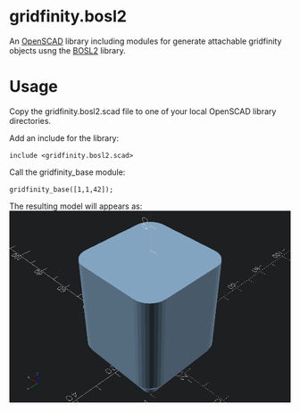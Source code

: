 # gridfinity.bosl2
An [OpenSCAD](https://openscad.org/) library including modules for generate attachable gridfinity objects usng the [BOSL2](https://github.com/BelfrySCAD/BOSL2) library.

# Usage
Copy the gridfinity.bosl2.scad file to one of your local OpenSCAD library directories.

Add an include for the library:

    include <gridfinity.bosl2.scad>

Call the gridfinity_base module:

    gridfinity_base([1,1,42]);

The resulting model will appears as:
![Resulting model](https://github.com/melance/gridfinity.bosl2/blob/main/Images/gridfinity_base.1x1x42.png)
